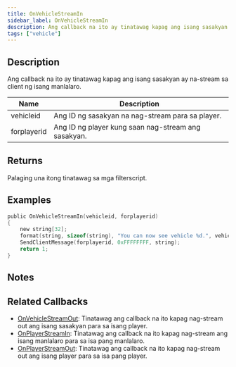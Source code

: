 ```yaml
---
title: OnVehicleStreamIn
sidebar_label: OnVehicleStreamIn
description: Ang callback na ito ay tinatawag kapag ang isang sasakyan ay na-stream sa client ng isang manlalaro.
tags: ["vehicle"]
---
```


## Description

Ang callback na ito ay tinatawag kapag ang isang sasakyan ay na-stream sa client ng isang manlalaro.

| Name        | Description                                            |
| ----------- | ------------------------------------------------------ |
| vehicleid   | Ang ID ng sasakyan na nag-stream para sa player.       |
| forplayerid | Ang ID ng player kung saan nag-stream ang sasakyan.    |

## Returns

Palaging una itong tinatawag sa mga filterscript.

## Examples

```c
public OnVehicleStreamIn(vehicleid, forplayerid)
{
    new string[32];
    format(string, sizeof(string), "You can now see vehicle %d.", vehicleid);
    SendClientMessage(forplayerid, 0xFFFFFFFF, string);
    return 1;
}
```

## Notes

<TipNPCCallbacks />

## Related Callbacks
- [OnVehicleStreamOut](OnVehicleStreamOut): Tinatawag ang callback na ito kapag nag-stream out ang isang sasakyan para sa isang player.
- [OnPlayerStreamIn](OnPlayerStreamIn): Tinatawag ang callback na ito kapag nag-stream ang isang manlalaro para sa isa pang manlalaro.
- [OnPlayerStreamOut](OnPlayerStreamOut): Tinatawag ang callback na ito kapag nag-stream out ang isang player para sa isa pang player.